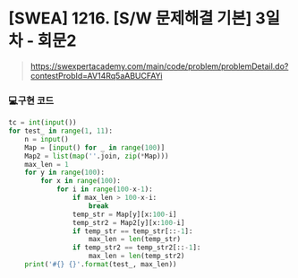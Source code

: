 # [SWEA] 1216. [S/W 문제해결 기본] 3일차 - 회문2

> https://swexpertacademy.com/main/code/problem/problemDetail.do?contestProbId=AV14Rq5aABUCFAYi

### 💻구현 코드

```python
tc = int(input())
for test_ in range(1, 11):
    n = input()
    Map = [input() for _ in range(100)]
    Map2 = list(map(''.join, zip(*Map)))
    max_len = 1
    for y in range(100):
        for x in range(100):
            for i in range(100-x-1):
                if max_len > 100-x-i:
                    break
                temp_str = Map[y][x:100-i]
                temp_str2 = Map2[y][x:100-i]
                if temp_str == temp_str[::-1]:
                    max_len = len(temp_str)
                if temp_str2 == temp_str2[::-1]:
                    max_len = len(temp_str2)
    print('#{} {}'.format(test_, max_len))
```